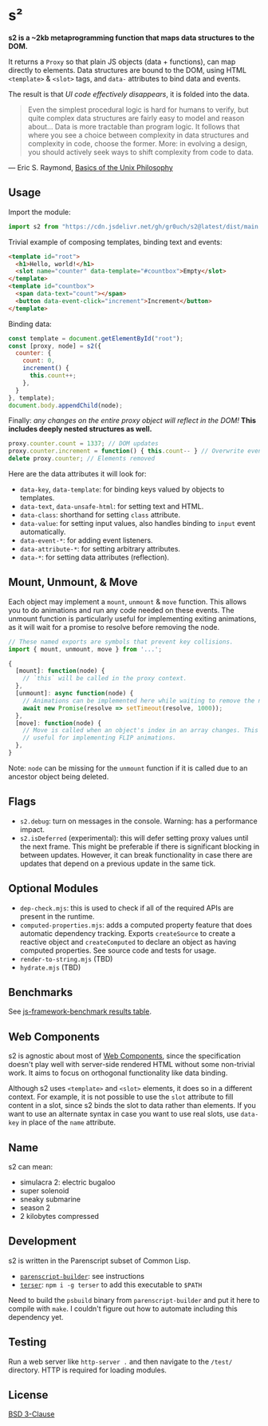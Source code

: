 # s²

**s2 is a ~2kb metaprogramming function that maps data structures to the DOM.**

It returns a `Proxy` so that plain JS objects (data + functions), can map directly to elements. Data structures are bound to the DOM, using HTML `<template>` & `<slot>` tags, and `data-` attributes to bind data and events.

The result is that *UI code effectively disappears*, it is folded into the data.

>Even the simplest procedural logic is hard for humans to verify, but quite complex data structures are fairly easy to model and reason about... Data is more tractable than program logic. It follows that where you see a choice between complexity in data structures and complexity in code, choose the former. More: in evolving a design, you should actively seek ways to shift complexity from code to data.

— Eric S. Raymond, [Basics of the Unix Philosophy](http://www.catb.org/~esr/writings/taoup/html/ch01s06.html)


## Usage

Import the module:

```js
import s2 from "https://cdn.jsdelivr.net/gh/gr0uch/s2@latest/dist/main.min.mjs";
```

Trivial example of composing templates, binding text and events:

```html
<template id="root">
  <h1>Hello, world!</h1>
  <slot name="counter" data-template="#countbox">Empty</slot>
</template>
<template id="countbox">
  <span data-text="count"></span>
  <button data-event-click="increment">Increment</button>
</template>
```

Binding data:

```js
const template = document.getElementById("root");
const [proxy, node] = s2({
  counter: {
    count: 0,
    increment() {
      this.count++;
    },
  }
}, template);
document.body.appendChild(node);
```

Finally: *any changes on the entire proxy object will reflect in the DOM!* **This includes deeply nested structures as well.**

```js
proxy.counter.count = 1337; // DOM updates
proxy.counter.increment = function() { this.count-- } // Overwrite event listener
delete proxy.counter; // Elements removed
```

Here are the data attributes it will look for:

- `data-key`, `data-template`: for binding keys valued by objects to templates.
- `data-text`, `data-unsafe-html`: for setting text and HTML.
- `data-class`: shorthand for setting `class` attribute.
- `data-value`: for setting input values, also handles binding to `input` event automatically.
- `data-event-*`: for adding event listeners.
- `data-attribute-*`: for setting arbitrary attributes.
- `data-*`: for setting data attributes (reflection).


## Mount, Unmount, & Move

Each object may implement a `mount`, `unmount` & `move` function. This allows you to do animations and run any code needed on these events. The unmount function is particularly useful for implementing exiting animations, as it will wait for a promise to resolve before removing the node.

```js
// These named exports are symbols that prevent key collisions.
import { mount, unmount, move } from '...';

{
  [mount]: function(node) {
    // `this` will be called in the proxy context.
  },
  [unmount]: async function(node) {
    // Animations can be implemented here while waiting to remove the node.
    await new Promise(resolve => setTimeout(resolve, 1000));
  },
  [move]: function(node) {
    // Move is called when an object's index in an array changes. This is
    // useful for implementing FLIP animations.
  },
}
```

Note: `node` can be missing for the `unmount` function if it is called due to an ancestor object being deleted.


## Flags

- `s2.debug`: turn on messages in the console. Warning: has a performance impact.
- `s2.isDeferred` (experimental): this will defer setting proxy values until the next frame. This might be preferable if there is significant blocking in between updates. However, it can break functionality in case there are updates that depend on a previous update in the same tick.


## Optional Modules

- `dep-check.mjs`: this is used to check if all of the required APIs are present in the runtime.
- `computed-properties.mjs`: adds a computed property feature that does automatic dependency tracking. Exports `createSource` to create a reactive object and `createComputed` to declare an object as having computed properties. See source code and tests for usage.
- `render-to-string.mjs` (TBD)
- `hydrate.mjs` (TBD)


## Benchmarks

See [js-framework-benchmark results table](https://krausest.github.io/js-framework-benchmark/current.html).


## Web Components

s2 is agnostic about most of [Web Components](https://developer.mozilla.org/en-US/docs/Web/Web_Components), since the specification doesn't play well with server-side rendered HTML without some non-trivial work. It aims to focus on orthogonal functionality like data binding.

Although s2 uses `<template>` and `<slot>` elements, it does so in a different context. For example, it is not possible to use the `slot` attribute to fill content in a slot, since s2 binds the slot to data rather than elements. If you want to use an alternate syntax in case you want to use real slots, use `data-key` in place of the `name` attribute.


## Name

s2 can mean:
- simulacra 2: electric bugaloo
- super solenoid
- sneaky submarine
- season 2
- 2 kilobytes compressed


## Development

s2 is written in the Parenscript subset of Common Lisp.

- [`parenscript-builder`](https://github.com/gr0uch/parenscript-builder): see instructions
- [`terser`](https://github.com/terser/terser): `npm i -g terser` to add this executable to `$PATH`

Need to build the `psbuild` binary from `parenscript-builder` and put it here to compile with `make`. I couldn't figure out how to automate including this dependency yet.


## Testing

Run a web server like `http-server .` and then navigate to the `/test/` directory. HTTP is required for loading modules.


## License

[BSD 3-Clause](https://github.com/gr0uch/s2/blob/master/LICENSE)
